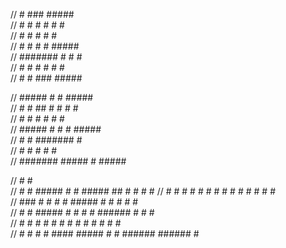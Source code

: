  
//      #      ###    #####                                 
//     # #    #   #  #     #                                
//    #   #  #     #       #                                
//   #     # #     #  #####                                 
//   ####### #     #       #                                
//   #     #  #   #  #     #                                
//   #     #   ###    #####                                 
                                                         
//    #####    #   #        #####                           
//   #     #  ##   #    #  #     #                          
//         # # #   #    #        #                          
//    #####    #   #    #   #####                           
//   #         #   #######       #                          
//   #         #        #  #     #                          
//   ####### #####      #   #####                           
                                                         
//   #    #                                                 
//   #   #  #####  #    # #####    ##   #      #      #   # 
//   #  #   #    # #    # #    #  #  #  #      #       # #  
//   ###    #    # #    # #####  #    # #      #        #   
//   #  #   #####  #    # #    # ###### #      #        #   
//   #   #  #   #  #    # #    # #    # #      #        #   
//   #    # #    #  ####  #####  #    # ###### ######   #   
                                                         
 
